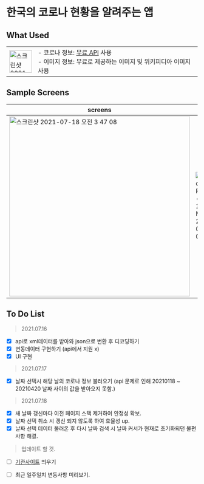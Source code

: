 



한국의 코로나 현황을 알려주는 앱
==

What Used
--

|||
|-|-|
|<img width="59" alt="스크린샷 2021-07-16 오전 2 55 25" src="https://user-images.githubusercontent.com/74492426/125834839-3fe552f7-dbe4-4e6b-abe6-82e770701815.png">|- 코로나 정보: [무료 API](https://www.data.go.kr/tcs/dss/selectApiDataDetailView.do?publicDataPk=15043376]) 사용<br> - 이미지 정보: 무료로 제공하는 이미지 및 위키피디아 이미지 사용|


Sample Screens
--

|screens|gif|
|-----|-----|
|<img width="475" alt="스크린샷 2021-07-18 오전 3 47 08" src="https://user-images.githubusercontent.com/74492426/126046807-13e98007-6aee-45f4-b0e2-5f1a74863ffa.png">|![Simulator Screen Recording - iPhone 12 Pro Max - 2021-07-18 at 03 41 47](https://user-images.githubusercontent.com/74492426/126047044-79570d02-8eb0-4f56-9462-a34a8bf40ca1.gif)|









To Do List
--
>2021.07.16
- [x] api로 xml데이터를 받아와 json으로 변환 후 디코딩하기
- [x] 변동데이터 구현하기 (api에서 지원 x)
- [x] UI 구현 
>2021.07.17
- [x] 날짜 선택시 해당 날의 코로나 정보 불러오기 (api 문제로 인해 20210118 ~ 20210420 날짜 사이의 값을 받아오지 못함.) 
>2021.07.18
- [x] 새 날짜 갱신마다 이전 페이지 스택 제거하여 안정성 확보.
- [x] 날짜 선택 취소 시 갱신 되지 않도록 하여 효율성 up.
- [x] 날짜 선택 데이터 불러온 후 다시 날짜 검색 시 날짜 커서가 현재로 초기화되던 불편사항 해결.
>업데이트 할 것.
- [ ] [기관사이트](http://ncov.mohw.go.kr/) 띄우기
- [ ] 최근 일주일치 변동사항 미리보기.


